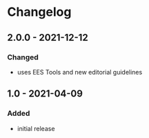 # Changelog

## 2.0.0 - 2021-12-12

### Changed

- uses EES Tools and new editorial guidelines


## 1.0 - 2021-04-09

### Added

- initial release
